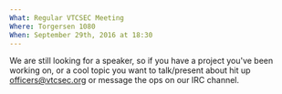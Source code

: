 ```yaml
---
What: Regular VTCSEC Meeting
Where: Torgersen 1080
When: September 29th, 2016 at 18:30
---
```

We are still looking for a speaker, so if you have a project you've been working on,
or a cool topic you want to talk/present about hit up officers@vtcsec.org or message the
ops on our IRC channel.
